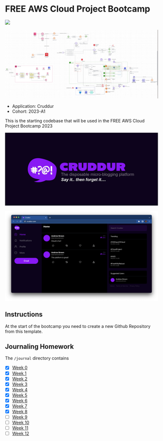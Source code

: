 # FREE AWS Cloud Project Bootcamp

![](https://codebuild.us-east-1.amazonaws.com/badges?uuid=eyJlbmNyeXB0ZWREYXRhIjoiQnV6bGY5eEhHSmtDQUt4QXY4SWxVZGkrYlZmK2x0eFJkd3dUdEFZVkt1UzBLcVc0S0RpaUlZSjZOTUpJMExDZnpYazIxbWNkYTllVVVaL1l0bnZWUVdNPSIsIml2UGFyYW1ldGVyU3BlYyI6IncwV1JSSEJzK0ZaeXlsd1kiLCJtYXRlcmlhbFNldFNlcmlhbCI6MX0%3D&branch=main)

![Cruddur Design Final](_docs/assets/cruddur-design.png)

- Application: Cruddur
- Cohort: 2023-A1

This is the starting codebase that will be used in the FREE AWS Cloud Project Bootcamp 2023

![Cruddur Graphic](_docs/assets/cruddur-banner.jpg)

![Cruddur Screenshot](_docs/assets/cruddur-screenshot.png)

## Instructions

At the start of the bootcamp you need to create a new Github Repository from this template.

## Journaling Homework

The `/journal` directory contains

- [x] [Week 0](journal/week0.md)
- [x] [Week 1](journal/week1.md)
- [x] [Week 2](journal/week2.md)
- [x] [Week 3](journal/week3.md)
- [x] [Week 4](journal/week4.md)
- [x] [Week 5](journal/week5.md)
- [x] [Week 6](journal/week6.md)
- [x] [Week 7](journal/week7.md)
- [x] [Week 8](journal/week8.md)
- [ ] [Week 9](journal/week9.md)
- [ ] [Week 10](journal/week10.md)
- [ ] [Week 11](journal/week11.md)
- [ ] [Week 12](journal/week12.md)

